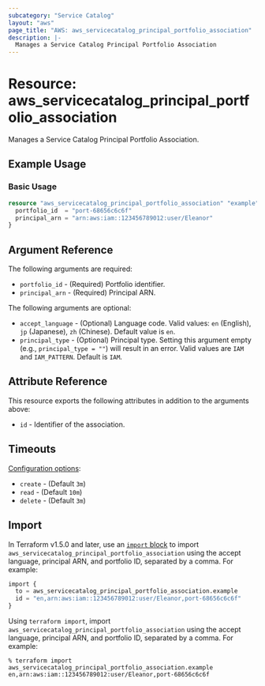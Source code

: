 ```yaml
---
subcategory: "Service Catalog"
layout: "aws"
page_title: "AWS: aws_servicecatalog_principal_portfolio_association"
description: |-
  Manages a Service Catalog Principal Portfolio Association
---
```


# Resource: aws_servicecatalog_principal_portfolio_association

Manages a Service Catalog Principal Portfolio Association.

## Example Usage

### Basic Usage

```terraform
resource "aws_servicecatalog_principal_portfolio_association" "example" {
  portfolio_id  = "port-68656c6c6f"
  principal_arn = "arn:aws:iam::123456789012:user/Eleanor"
}
```

## Argument Reference

The following arguments are required:

* `portfolio_id` - (Required) Portfolio identifier.
* `principal_arn` - (Required) Principal ARN.

The following arguments are optional:

* `accept_language` - (Optional) Language code. Valid values: `en` (English), `jp` (Japanese), `zh` (Chinese). Default value is `en`.
* `principal_type` - (Optional) Principal type. Setting this argument empty (e.g., `principal_type = ""`) will result in an error. Valid values are `IAM` and `IAM_PATTERN`. Default is `IAM`.

## Attribute Reference

This resource exports the following attributes in addition to the arguments above:

* `id` - Identifier of the association.

## Timeouts

[Configuration options](https://developer.hashicorp.com/terraform/language/resources/syntax#operation-timeouts):

- `create` - (Default `3m`)
- `read` - (Default `10m`)
- `delete` - (Default `3m`)

## Import

In Terraform v1.5.0 and later, use an [`import` block](https://developer.hashicorp.com/terraform/language/import) to import `aws_servicecatalog_principal_portfolio_association` using the accept language, principal ARN, and portfolio ID, separated by a comma. For example:

```terraform
import {
  to = aws_servicecatalog_principal_portfolio_association.example
  id = "en,arn:aws:iam::123456789012:user/Eleanor,port-68656c6c6f"
}
```

Using `terraform import`, import `aws_servicecatalog_principal_portfolio_association` using the accept language, principal ARN, and portfolio ID, separated by a comma. For example:

```console
% terraform import aws_servicecatalog_principal_portfolio_association.example en,arn:aws:iam::123456789012:user/Eleanor,port-68656c6c6f
```
